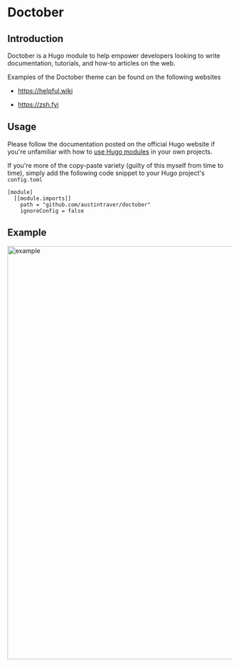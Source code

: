 # Doctober

## Introduction

Doctober is a Hugo module to help empower developers looking to write
documentation, tutorials, and how-to articles on the web.

Examples of the Doctober theme can be found on the following websites

* <https://helpful.wiki>

* <https://zsh.fyi>

## Usage

Please follow the documentation posted on the
official Hugo website if you're unfamiliar with how to 
[use Hugo modules](https://gohugo.io/hugo-modules/use-modules/)
in your own projects.

If you're more of the copy-paste variety (guilty of this myself from time to time),
simply add the following code snippet to your Hugo project's `config.toml`

```
[module]
  [[module.imports]]
    path = "github.com/austintraver/doctober"
    ignoreConfig = false
```

## Example

<img width="930" alt="example" src="https://user-images.githubusercontent.com/25112463/111905052-03515c80-8a07-11eb-8552-5e964bf4a3c1.png">
